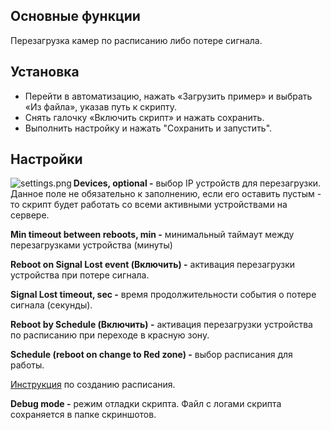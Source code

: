 ## Основные функции
Перезагрузка камер по расписанию либо потере сигнала.
## Установка

- Перейти в автоматизацию, нажать «Загрузить пример» и выбрать «Из файла», указав путь к скрипту.
- Снять галочку «Включить скрипт» и нажать сохранить.
- Выполнить настройку и нажать "Сохранить и запустить".

## Настройки
<img src="settings.png" alt="settings.png" align=left>

**Devices, optional -** выбор IP устройств для перезагрузки. Данное поле не обязательно к заполнению, если его оставить пустым - то скрипт будет работать со всеми активными устройствами на сервере.

**Min timeout between reboots, min -** минимальный таймаут между перезагрузками устройства (минуты)

**Reboot on Signal Lost event (Включить) -** активация перезагрузки устройства при потере сигнала.

**Signal Lost timeout, sec -** время продолжительности события о потере сигнала (секунды).

**Reboot by Schedule (Включить) -** активация перезагрузки устройства по расписанию при переходе в красную зону.

**Schedule (reboot on change to Red zone) -** выбор расписания для работы.

[Инструкция](https://www.dssl.ru/files/trassir/manual/ru/setup-schedule.html) по созданию расписания.

**Debug mode -** режим отладки скрипта. Файл с логами скрипта сохраняется в папке скриншотов.

